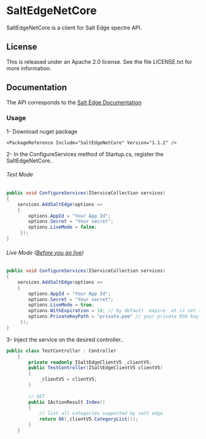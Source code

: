 # SaltEdgeNetCore

SaltEdgeNetCore is a  client for Salt Edge spectre API.

## License

This is released under an Apache 2.0 license. See the file LICENSE.txt for more information.

## Documentation
The API corresponds to the [Salt Edge Documentation](https://docs.saltedge.com/)

### Usage
1- Download nuget package
```
<PackageReference Include="SaltEdgeNetCore" Version="1.1.2" />
``` 
2- In the ConfigureServices method of Startup.cs, register the SaltEdgeNetCore..
###### Test Mode 
```csharp
public void ConfigureServices(IServiceCollection services)
{
    services.AddSaltEdge(options =>
    {
        options.AppId = "Your App Id";
        options.Secret = "Your secret";
        options.LiveMode = false;
     });
}
```
###### Live Mode ([Before you go live](https://docs.saltedge.com/general/#signature))
```csharp
public void ConfigureServices(IServiceCollection services)
{
    services.AddSaltEdge(options =>
    {
        options.AppId = "Your App Id";
        options.Secret = "Your secret";
        options.LiveMode = true;
        options.WithExpiration = 10; // by default  expire  at is set to 10 minute 
        options.PrivateKeyPath = "private.pem" // your private RSA key path;
     });
}
```
3- Inject the service on the desired controller..
```csharp
public class TestController : Controller
    {
        private readonly ISaltEdgeClientV5 _clientV5;
        public TestController(ISaltEdgeClientV5 clientV5)
        {
            _clientV5 = clientV5;
        }
        
        // GET
        public IActionResult Index()
        {
            // list all categories supported by salt edge
            return Ok(_clientV5.CategoryList());
        }
    }
```
